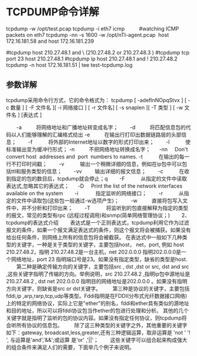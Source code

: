 # TCPDUMP命令详解


tcpdump -w /opt/test.pcap
tcpdump -i eth7 icmp          #watching ICMP packets on eth7
tcpdump -nn -s 1600 -w /opt/nTI-agent.pcap  host 172.16.181.58 and host 172.16.181.239

#tcpdump host 210.27.48.1 and \ (210.27.48.2 or 210.27.48.3 \)
#tcpdump tcp port 23 host 210.27.48.1
#tcpdump ip host 210.27.48.1 and ! 210.27.48.2
tcpdump -n host 172.16.181.51 | tee test-tcpdump.log

## 参数详解

tcpdump采用命令行方式，它的命令格式为：
tcpdump [ -adeflnNOpqStvx ] [ -c 数量 ] [ -F 文件名 ][ -i 网络接口 ] [ -r 文件名] [ -s snaplen ][ -T 类型 ] [ -w 文件名 ] [表达式 ]

　　-a          将网络地址和广播地址转变成名字；
　　-d          将匹配信息包的代码以人们能够理解的汇编格式给出
-e          在输出行打印出数据链路层的头部信息；
　　-f           将外部的Internet地址以数字的形式打印出来；
　　-l           使标准输出变为缓冲行形式；
-n          不把网络地址转换成名字；
     -nn     Don't convert host  addresses and  port  numbers to names.
-t           在输出的每一行不打印时间戳；
　　-v           输出一个稍微详细的信息，例如在ip包中可以包括ttl和服务类型的信息；
　　-vv         输出详细的报文信息；
　　-c           在收到指定的包的数目后，tcpdump就会停止；q
　　-F           从指定的文件中读取表达式,忽略其它的表达式；
     -D     Print the list of the network interfaces available on the system
　　-i            指定监听的网络接口；
　　-r           从指定的文件中读取包(这些包一般通过-w选项产生)；
　　-w          直接将包写入文件中，并不分析和打印出来；
　　-T           将监听到的包直接解释为指定的类型的报文，常见的类型有rpc (远程过程调用)和snmp(简单网络管理协议；)
　　2、tcpdump的表达式介绍
　　表达式是一个正则表达式，tcpdump利用它作为过滤报文的条件，如果一个报文满足表达式的条件，则这个报文将会被捕获。如果没有给出任何条件，则网络上所有的信息包将会被截获。 在表达式中一般如下几种类型的关键字，一种是关于类型的关键字，主要包括host， net，port, 例如 host 210.27.48.2，指明 210.27.48.2是一台主机，net 202.0.0.0 指明202.0.0.0是一个网络地址，port 23 指明端口号是23。如果没有指定类型，缺省的类型是host.
　　第二种是确定传输方向的关键字，主要包括src , dst ,dst or src, dst and src ,这些关键字指明了传输的方向。举例说明，src 210.27.48.2 ,指明ip包中源地址是210.27.48.2 , dst net 202.0.0.0 指明目的网络地址是202.0.0.0 。如果没有指明方向关键字，则缺省是src or dst关键字。
　　第三种是协议的关键字，主要包括fddi,ip ,arp,rarp,tcp,udp等类型。Fddi指明是在FDDI(分布式光纤数据接口网络)上的特定的网络协议，实际上它是"ether"的别名，fddi和ether具有类似的源地址和目的地址，所以可以将fddi协议包当作ether的包进行处理和分析。 其他的几个关键字就是指明了监听的包的协议内容。如果没有指定任何协议，则tcpdump将会听所有协议的信息包。
　　除了这三种类型的关键字之外，其他重要的关键字如下：gateway, broadcast,less,greater,还有三种逻辑运算，取非运算是 'not ' '! ', 与运算是'and','&amp;&amp;';或运算 是'or' ,'||'；
　　这些关键字可以组合起来构成强大的组合条件来满足人们的需要，下面举几个例子来说明。
  
  
  
  
